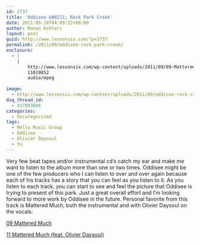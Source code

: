 ```yaml
---
id: 2737
title: 'Oddisee &#8211; Rock Park Creek'
date: 2011-09-18T04:09:22+00:00
author: Manan Kothari
layout: post
guid: http://www.lessonsix.com/?p=2737
permalink: /2011/09/oddisee-rock-park-creek/
enclosure:
  - |
    |
        http://www.lessonsix.com/wp-content/uploads/2011/09/09-Mattered-Much.mp3
        11019852
        audio/mpeg
        
image:
  - http://www.lessonsix.com/wp-content/uploads/2011/09/oddisee-rock-creek-park_0.jpg
dsq_thread_id:
  - 417893686
categories:
  - Uncategorized
tags:
  - Mello Music Group
  - Oddisee
  - Olivier Daysoul
  - Yu
---
```

Very few beat tapes and/or instrumental cd&#8217;s catch my ear and make me want to listen to the album more than one or two times. Oddisee might be one of the few producers who I can listen to over and over again because each of his tracks has a story that you can feel as you listen to it. As you listen to each track, you can start to see and feel the picture that Oddisee is trying to present of this park. Just a great overall effort and I&#8217;m looking forward to more work by Oddisee in the future. Personal favorite from this track is Mattered Much, both the instrumental and with Olivier Daysoul on the vocals.

[09 Mattered Much](http://www.lessonsix.com/wp-content/uploads/2011/09/09-Mattered-Much.mp3 "Mattered Much (Instrumental)")

[11 Mattered Much (feat. Olivier Daysoul)](http://www.lessonsix.com/wp-content/uploads/2011/09/11-Mattered-Much-feat.-Olivier-Daysoul.mp3)